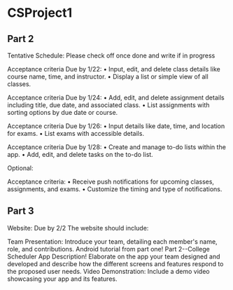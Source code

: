 # CSProject1

## Part 2

Tentative Schedule: Please check off once done and write if in progress

Acceptance criteria Due by 1/22:
•	Input, edit, and delete class details like course name, time, and instructor.
•	Display a list or simple view of all classes.

Acceptance criteria Due by 1/24:
•	Add, edit, and delete assignment details including title, due date, and associated class.
•	List assignments with sorting options by due date or course.

Acceptance criteria Due by 1/26:
•	Input details like date, time, and location for exams.
•	List exams with accessible details.

Acceptance criteria Due by 1/28:
•	Create and manage to-do lists within the app.
•	Add, edit, and delete tasks on the to-do list.


Optional:

Acceptance criteria:
•	Receive push notifications for upcoming classes, assignments, and exams.
•	Customize the timing and type of notifications.

## Part 3

Website: Due by 2/2
The website should include:

Team Presentation: Introduce your team, detailing each member's name, role, and contributions.
Android tutorial from part one!
Part 2--College Scheduler App Description! Elaborate on the app your team designed and developed and describe how the different screens and features respond to the proposed user needs.
Video Demonstration: Include a demo video showcasing your app and its features.

